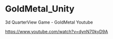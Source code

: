 # GoldMetal_Unity
3d QuarterView Game  - GoldMetal Youtube

https://www.youtube.com/watch?v=dynN70kyD9A
